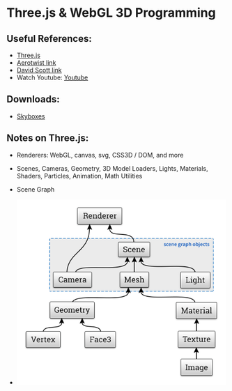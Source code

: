 # Three.js & WebGL 3D Programming

## Useful References:
- [Three.js](https://threejs.org/)
- [Aerotwist link](https://aerotwist.com/tutorials/getting-started-with-three-js/)
- [David Scott link](http://davidscottlyons.com/threejs/presentations/frontporch14/#slide-5)
- Watch Youtube: [Youtube](https://www.youtube.com/watch?v=6eLl8yQnxHQ&feature=youtu.be)

## Downloads:
- [Skyboxes](http://www.custommapmakers.org/skyboxes.php)

## Notes on Three.js:
- Renderers: WebGL, canvas, svg, CSS3D / DOM, and more

- Scenes, Cameras, Geometry, 3D Model Loaders, Lights, Materials, Shaders, Particles, Animation, Math Utilities

- Scene Graph

- ![Scene Graph](img/node-map.png)
